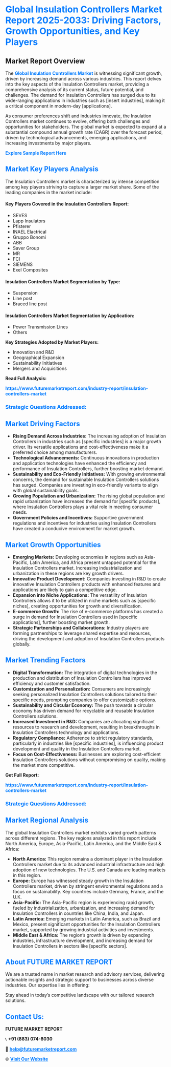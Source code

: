 <h1 style="color: #007BFF;">Global Insulation Controllers Market Report 2025-2033: Driving Factors, Growth Opportunities, and Key Players</h1>

<section id="overview">
<h2>Market Report Overview</h2>
<p>The <a href="https://www.futuremarketreport.com/industry-report/insulation-controllers-market" style="color: #007BFF; text-decoration: none;"><strong>Global Insulation Controllers Market</strong></a> is witnessing significant growth, driven by increasing demand across various industries. This report delves into the key aspects of the Insulation Controllers market, providing a comprehensive analysis of its current status, future potential, and challenges. The demand for Insulation Controllers has surged due to its wide-ranging applications in industries such as [insert industries], making it a critical component in modern-day [applications].</p>
<p>As consumer preferences shift and industries innovate, the Insulation Controllers market continues to evolve, offering both challenges and opportunities for stakeholders. The global market is expected to expand at a substantial compound annual growth rate (CAGR) over the forecast period, driven by technological advancements, emerging applications, and increasing investments by major players.</p>
</section>

<section id="overview">
<p><a href="https://www.futuremarketreport.com/request-sample/reportId=53062" style="color: #007BFF; text-decoration: none;"><strong>Explore Sample Report Here</strong></a></p>
</section>

<section id="key-players">
<h2 style="color: #007BFF;">Market Key Players Analysis</h2>
<p>The Insulation Controllers market is characterized by intense competition among key players striving to capture a larger market share. Some of the leading companies in the market include:</p>
<h4>Key Players Covered in the Insulation Controllers Report:</h4>
<ul><li>SEVES</li><li>Lapp Insulators</li><li>Pfisterer</li><li>INAEL Elactrical</li><li>Gruppo Bonomi</li><li>ABB</li><li>Saver Group</li><li>MR</li><li>FCI</li><li>SIEMENS</li><li>Exel Composites</li></ul>
<h4>Insulation Controllers Market Segmentation by Type:</h4>
<ul><li>Suspension</li><li>Line post</li><li>Braced line post</li></ul>

<h4>Insulation Controllers Market Segmentation by Application:</h4>
<ul><li>Power Transmission Lines</li><li>Others</li></ul>
<p><strong>Key Strategies Adopted by Market Players:</strong></p>
<ul>
<li>Innovation and R&D</li>
<li>Geographical Expansion</li>
<li>Sustainability Initiatives</li>
<li>Mergers and Acquisitions</li>
</ul>
</section>

<section>
<p><strong>Read Full Analysis: </strong></p><a href="https://www.futuremarketreport.com/industry-report/insulation-controllers-market" style="color: #007BFF; text-decoration: none;"><strong>https://www.futuremarketreport.com/industry-report/insulation-controllers-market</strong></a>
<h3 style="color: #007BFF;">Strategic Questions Addressed:</h3>
</section>

<section id="driving-factors">
<h2 style="color: #007BFF;">Market Driving Factors</h2>
<ul>
<li><strong>Rising Demand Across Industries:</strong> The increasing adoption of Insulation Controllers in industries such as [specific industries] is a major growth driver. Its versatile applications and cost-effectiveness make it a preferred choice among manufacturers.</li>
<li><strong>Technological Advancements:</strong> Continuous innovations in production and application technologies have enhanced the efficiency and performance of Insulation Controllers, further boosting market demand.</li>
<li><strong>Sustainability and Eco-Friendly Initiatives:</strong> With growing environmental concerns, the demand for sustainable Insulation Controllers solutions has surged. Companies are investing in eco-friendly variants to align with global sustainability goals.</li>
<li><strong>Growing Population and Urbanization:</strong> The rising global population and rapid urbanization have increased the demand for [specific products], where Insulation Controllers plays a vital role in meeting consumer needs.</li>
<li><strong>Government Policies and Incentives:</strong> Supportive government regulations and incentives for industries using Insulation Controllers have created a conducive environment for market growth.</li>
</ul>
</section>

<section id="growth-opportunities">
<h2 style="color: #007BFF;">Market Growth Opportunities</h2>
<ul>
<li><strong>Emerging Markets:</strong> Developing economies in regions such as Asia-Pacific, Latin America, and Africa present untapped potential for the Insulation Controllers market. Increasing industrialization and urbanization in these regions are key growth drivers.</li>
<li><strong>Innovative Product Development:</strong> Companies investing in R&D to create innovative Insulation Controllers products with enhanced features and applications are likely to gain a competitive edge.</li>
<li><strong>Expansion into Niche Applications:</strong> The versatility of Insulation Controllers allows it to be utilized in niche markets such as [specific niches], creating opportunities for growth and diversification.</li>
<li><strong>E-commerce Growth:</strong> The rise of e-commerce platforms has created a surge in demand for Insulation Controllers used in [specific applications], further boosting market growth.</li>
<li><strong>Strategic Partnerships and Collaborations:</strong> Industry players are forming partnerships to leverage shared expertise and resources, driving the development and adoption of Insulation Controllers products globally.</li>
</ul>
</section>

<section id="trending-factors">
<h2 style="color: #007BFF;">Market Trending Factors</h2>
<ul>
<li><strong>Digital Transformation:</strong> The integration of digital technologies in the production and distribution of Insulation Controllers has improved efficiency and customer satisfaction.</li>
<li><strong>Customization and Personalization:</strong> Consumers are increasingly seeking personalized Insulation Controllers solutions tailored to their specific needs, prompting companies to offer customizable options.</li>
<li><strong>Sustainability and Circular Economy:</strong> The push towards a circular economy has driven demand for recyclable and reusable Insulation Controllers solutions.</li>
<li><strong>Increased Investment in R&D:</strong> Companies are allocating significant resources to research and development, resulting in breakthroughs in Insulation Controllers technology and applications.</li>
<li><strong>Regulatory Compliance:</strong> Adherence to strict regulatory standards, particularly in industries like [specific industries], is influencing product development and quality in the Insulation Controllers market.</li>
<li><strong>Focus on Cost-Effectiveness:</strong> Businesses are exploring cost-efficient Insulation Controllers solutions without compromising on quality, making the market more competitive.</li>
</ul>
</section>

<section>
<p><strong>Get Full Report: </strong></p><a href="https://www.futuremarketreport.com/industry-report/insulation-controllers-market" style="color: #007BFF; text-decoration: none;"><strong>https://www.futuremarketreport.com/industry-report/insulation-controllers-market</strong></a>
<h3 style="color: #007BFF;">Strategic Questions Addressed:</h3>
</section>


<section id="regional-analysis">
<h2 style="color: #007BFF;">Market Regional Analysis</h2>
<p>The global Insulation Controllers market exhibits varied growth patterns across different regions. The key regions analyzed in this report include North America, Europe, Asia-Pacific, Latin America, and the Middle East & Africa:</p>
<ul>
<li><strong>North America:</strong> This region remains a dominant player in the Insulation Controllers market due to its advanced industrial infrastructure and high adoption of new technologies. The U.S. and Canada are leading markets in this region.</li>
<li><strong>Europe:</strong> Europe has witnessed steady growth in the Insulation Controllers market, driven by stringent environmental regulations and a focus on sustainability. Key countries include Germany, France, and the U.K.</li>
<li><strong>Asia-Pacific:</strong> The Asia-Pacific region is experiencing rapid growth, fueled by industrialization, urbanization, and increasing demand for Insulation Controllers in countries like China, India, and Japan.</li>
<li><strong>Latin America:</strong> Emerging markets in Latin America, such as Brazil and Mexico, present significant opportunities for the Insulation Controllers market, supported by growing industrial activities and investments.</li>
<li><strong>Middle East & Africa:</strong> The region’s growth is driven by expanding industries, infrastructure development, and increasing demand for Insulation Controllers in sectors like [specific sectors].</li>
</ul>
</section>

<footer>
<h2 style="color: #007BFF;">About FUTURE MARKET REPORT</h2>
<p>We are a trusted name in market research and advisory services, delivering actionable insights and strategic support to businesses across diverse industries. Our expertise lies in offering:</p>

<p>Stay ahead in today’s competitive landscape with our tailored research solutions.</p>

<h2 style="color: #007BFF;">Contact Us:</h2>
<p><strong>FUTURE MARKET REPORT</strong></p>
<p>📞 <strong>+91 (883) 074-8030</strong></p>
<p>📧 <strong><a href="mailto:help@futuremarketreport.com" style="color: #007BFF;">help@futuremarketreport.com</a></strong></p>
<p>🌐 <strong><a href="https://www.futuremarketreport.com/" style="color: #007BFF;">Visit Our Website</a></strong></p>
</footer>